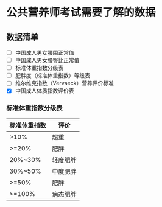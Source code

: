 # 公共营养师考试需要了解的数据

## 数据清单

- [ ] 中国成人男女腰围正常值
- [ ] 中国成人男女腰臀比正常值
- [ ] 标准体重指数分级表
- [ ] 肥胖度（标准体重指数）等级表
- [ ] 维尔维克指数（Vervaeck）营养评价标准
- [x] 中国成人体质指数评价表

### 标准体重指数分级表

| 标准体重指数 | 评价 |
| -- | -- |
| >10% | 超重 |
| >=20% | 肥胖 |
| 20%~30% | 轻度肥胖 |
| 30%~50% | 中度肥胖 |
| >=50% | 肥胖 |
| >=100% | 病态肥胖 |
